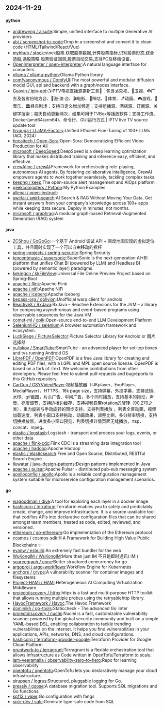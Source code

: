 ## 2024-11-29

#### python
* [andrewyng / aisuite](https://github.com/andrewyng/aisuite):Simple, unified interface to multiple Generative AI providers
* [abi / screenshot-to-code](https://github.com/abi/screenshot-to-code):Drop in a screenshot and convert it to clean code (HTML/Tailwind/React/Vue)
* [myhhub / stock](https://github.com/myhhub/stock):stock股票.获取股票数据,计算股票指标,识别股票形态,综合选股,选股策略,股票验证回测,股票自动交易,支持PC及移动设备。
* [OpenInterpreter / open-interpreter](https://github.com/OpenInterpreter/open-interpreter):A natural language interface for computers
* [ollama / ollama-python](https://github.com/ollama/ollama-python):Ollama Python library
* [comfyanonymous / ComfyUI](https://github.com/comfyanonymous/ComfyUI):The most powerful and modular diffusion model GUI, api and backend with a graph/nodes interface.
* [Guovin / iptv-api](https://github.com/Guovin/iptv-api):📺IPTV电视直播源更新工具🚀：包含💰央视、📡卫视、☘️广东及各省份地方台、🌊港·澳·台、🎬电影、🎥咪咕、🏀体育、🪁动画、🎮游戏、🎵音乐、🏛经典剧场；支持自定义增加频道；支持组播源、酒店源、订阅源、关键字搜索；每天自动更新两次，结果可用于TVBox等播放软件；支持工作流、Docker(amd64/arm64)、命令行、GUI运行方式 | IPTV live TV source update tool
* [hiyouga / LLaMA-Factory](https://github.com/hiyouga/LLaMA-Factory):Unified Efficient Fine-Tuning of 100+ LLMs (ACL 2024)
* [hpcaitech / Open-Sora](https://github.com/hpcaitech/Open-Sora):Open-Sora: Democratizing Efficient Video Production for All
* [microsoft / DeepSpeed](https://github.com/microsoft/DeepSpeed):DeepSpeed is a deep learning optimization library that makes distributed training and inference easy, efficient, and effective.
* [crewAIInc / crewAI](https://github.com/crewAIInc/crewAI):Framework for orchestrating role-playing, autonomous AI agents. By fostering collaborative intelligence, CrewAI empowers agents to work together seamlessly, tackling complex tasks.
* [keephq / keep](https://github.com/keephq/keep):The open-source alert management and AIOps platform
* [geekcomputers / Python](https://github.com/geekcomputers/Python):My Python Examples
* [allenai / open-instruct](https://github.com/allenai/open-instruct):
* [swirlai / swirl-search](https://github.com/swirlai/swirl-search):AI Search & RAG Without Moving Your Data. Get instant answers from your company's knowledge across 100+ apps while keeping data secure. Deploy in minutes, not months.
* [microsoft / graphrag](https://github.com/microsoft/graphrag):A modular graph-based Retrieval-Augmented Generation (RAG) system

#### java
* [ZCShou / GoGoGo](https://github.com/ZCShou/GoGoGo):一个基于 Android 调试 API + 百度地图实现的虚拟定位工具，并且同时实现了一个可以自由移动的摇杆
* [spring-projects / spring-security](https://github.com/spring-projects/spring-security):Spring Security
* [tencentmusic / supersonic](https://github.com/tencentmusic/supersonic):SuperSonic is the next-generation AI+BI platform that unifies Chat BI (powered by LLM) and Headless BI (powered by semantic layer) paradigms.
* [kekingcn / kkFileView](https://github.com/kekingcn/kkFileView):Universal File Online Preview Project based on Spring-Boot
* [apache / flink](https://github.com/apache/flink):Apache Flink
* [apache / nifi](https://github.com/apache/nifi):Apache NiFi
* [apache / iceberg](https://github.com/apache/iceberg):Apache Iceberg
* [bepass-org / oblivion](https://github.com/bepass-org/oblivion):Unofficial warp client for android
* [ReactiveX / RxJava](https://github.com/ReactiveX/RxJava):RxJava – Reactive Extensions for the JVM – a library for composing asynchronous and event-based programs using observable sequences for the Java VM.
* [comet-ml / opik](https://github.com/comet-ml/opik):Open-source end-to-end LLM Development Platform
* [SeleniumHQ / selenium](https://github.com/SeleniumHQ/selenium):A browser automation framework and ecosystem.
* [LuckSiege / PictureSelector](https://github.com/LuckSiege/PictureSelector):Picture Selector Library for Android or 图片选择器
* [yuliskov / SmartTube](https://github.com/yuliskov/SmartTube):SmartTube - an advanced player for set-top boxes and tvs running Android OS
* [LibrePDF / OpenPDF](https://github.com/LibrePDF/OpenPDF):OpenPDF is a free Java library for creating and editing PDF files, with a LGPL and MPL open source license. OpenPDF is based on a fork of iText. We welcome contributions from other developers. Please feel free to submit pull-requests and bugreports to this GitHub repository.
* [CarGuo / GSYVideoPlayer](https://github.com/CarGuo/GSYVideoPlayer):视频播放器（IJKplayer、ExoPlayer、MediaPlayer），HTTPS，16k page size，支持弹幕，外挂字幕，支持滤镜、水印、gif截图，片头广告、中间广告，多个同时播放，支持基本的拖动，声音、亮度调节，支持边播边缓存，支持视频自带rotation的旋转（90,270之类），重力旋转与手动旋转的同步支持，支持列表播放 ，列表全屏动画，视频加载速度，列表小窗口支持拖动，动画效果，调整比例，多分辨率切换，支持切换播放器，进度条小窗口预览，列表切换详情页面无缝播放，rtsp、concat、mpeg。
* [elastic / logstash](https://github.com/elastic/logstash):Logstash - transport and process your logs, events, or other data
* [apache / flink-cdc](https://github.com/apache/flink-cdc):Flink CDC is a streaming data integration tool
* [apache / hadoop](https://github.com/apache/hadoop):Apache Hadoop
* [elastic / elasticsearch](https://github.com/elastic/elasticsearch):Free and Open Source, Distributed, RESTful Search Engine
* [iluwatar / java-design-patterns](https://github.com/iluwatar/java-design-patterns):Design patterns implemented in Java
* [apache / pulsar](https://github.com/apache/pulsar):Apache Pulsar - distributed pub-sub messaging system
* [apolloconfig / apollo](https://github.com/apolloconfig/apollo):Apollo is a reliable configuration management system suitable for microservice configuration management scenarios.

#### go
* [wagoodman / dive](https://github.com/wagoodman/dive):A tool for exploring each layer in a docker image
* [hashicorp / terraform](https://github.com/hashicorp/terraform):Terraform enables you to safely and predictably create, change, and improve infrastructure. It is a source-available tool that codifies APIs into declarative configuration files that can be shared amongst team members, treated as code, edited, reviewed, and versioned.
* [ethereum / go-ethereum](https://github.com/ethereum/go-ethereum):Go implementation of the Ethereum protocol
* [cosmos / cosmos-sdk](https://github.com/cosmos/cosmos-sdk):⛓️ A Framework for Building High Value Public Blockchains ✨
* [evanw / esbuild](https://github.com/evanw/esbuild):An extremely fast bundler for the web
* [WuKongIM / WuKongIM](https://github.com/WuKongIM/WuKongIM):More than just IM 不只是即时通讯( IM )
* [sourcegraph / conc](https://github.com/sourcegraph/conc):Better structured concurrency for go
* [argoproj / argo-workflows](https://github.com/argoproj/argo-workflows):Workflow Engine for Kubernetes
* [anchore / grype](https://github.com/anchore/grype):A vulnerability scanner for container images and filesystems
* [Project-HAMi / HAMi](https://github.com/Project-HAMi/HAMi):Heterogeneous AI Computing Virtualization Middleware
* [projectdiscovery / httpx](https://github.com/projectdiscovery/httpx):httpx is a fast and multi-purpose HTTP toolkit that allows running multiple probes using the retryablehttp library.
* [HavocFramework / Havoc](https://github.com/HavocFramework/Havoc):The Havoc Framework
* [dominikh / go-tools](https://github.com/dominikh/go-tools):Staticcheck - The advanced Go linter
* [projectdiscovery / nuclei](https://github.com/projectdiscovery/nuclei):Nuclei is a fast, customizable vulnerability scanner powered by the global security community and built on a simple YAML-based DSL, enabling collaboration to tackle trending vulnerabilities on the internet. It helps you find vulnerabilities in your applications, APIs, networks, DNS, and cloud configurations.
* [hashicorp / terraform-provider-google](https://github.com/hashicorp/terraform-provider-google):Terraform Provider for Google Cloud Platform
* [gruntwork-io / terragrunt](https://github.com/gruntwork-io/terragrunt):Terragrunt is a flexible orchestration tool that allows Infrastructure as Code written in OpenTofu/Terraform to scale.
* [iam-veeramalla / observability-zero-to-hero](https://github.com/iam-veeramalla/observability-zero-to-hero):Repo for learning observability
* [opentofu / opentofu](https://github.com/opentofu/opentofu):OpenTofu lets you declaratively manage your cloud infrastructure.
* [sirupsen / logrus](https://github.com/sirupsen/logrus):Structured, pluggable logging for Go.
* [pressly / goose](https://github.com/pressly/goose):A database migration tool. Supports SQL migrations and Go functions.
* [spf13 / viper](https://github.com/spf13/viper):Go configuration with fangs
* [sqlc-dev / sqlc](https://github.com/sqlc-dev/sqlc):Generate type-safe code from SQL
